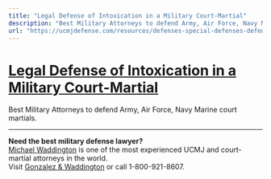 ```yaml
---
title: "Legal Defense of Intoxication in a Military Court-Martial"
description: "Best Military Attorneys to defend Army, Air Force, Navy Marine court martials."
url: "https://ucmjdefense.com/resources/defenses-special-defenses-defenses/intoxication.html"
---
```


# [Legal Defense of Intoxication in a Military Court-Martial](https://ucmjdefense.com/resources/defenses-special-defenses-defenses/intoxication.html)

Best Military Attorneys to defend Army, Air Force, Navy Marine court martials.

---

**Need the best military defense lawyer?**  
[Michael Waddington](https://ucmjdefense.com/attorneys/michael-stewart-waddington-partner.html) is one of the most experienced UCMJ and court-martial attorneys in the world.  
Visit [Gonzalez & Waddington](https://ucmjdefense.com) or call 1-800-921-8607.
